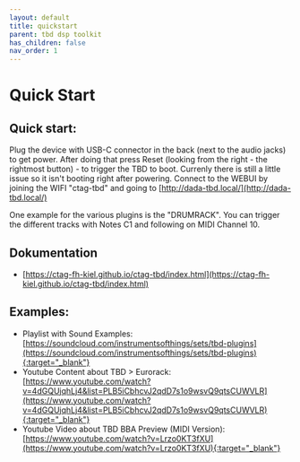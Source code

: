 ```yaml
---
layout: default
title: quickstart
parent: tbd dsp toolkit
has_children: false
nav_order: 1
---
```

# Quick Start

## Quick start:
Plug the device with USB-C connector in the back (next to the audio jacks) to get power.
After doing that press Reset (looking from the right - the rightmost button) - to trigger the TBD to boot. Currenly there is still a little issue so it isn't booting right after powering.
Connect to the WEBUI by joining the WIFI "ctag-tbd" and going to [http://dada-tbd.local/](http://dada-tbd.local/)

One example for the various plugins is the "DRUMRACK". You can trigger the different tracks with Notes C1 and following on MIDI Channel 10.

## Dokumentation
- [https://ctag-fh-kiel.github.io/ctag-tbd/index.html](https://ctag-fh-kiel.github.io/ctag-tbd/index.html)
 
## Examples:
- Playlist with Sound Examples: [https://soundcloud.com/instrumentsofthings/sets/tbd-plugins](https://soundcloud.com/instrumentsofthings/sets/tbd-plugins){:target="_blank"}
- Youtube Content about TBD > Eurorack: [https://www.youtube.com/watch?v=4dGQUjqhLj4&list=PLB5iCbhcvJ2qdD7s1o9wsvQ9qtsCUWVLR](https://www.youtube.com/watch?v=4dGQUjqhLj4&list=PLB5iCbhcvJ2qdD7s1o9wsvQ9qtsCUWVLR){:target="_blank"}
- Youtube Video about TBD BBA Preview (MIDI Version): [https://www.youtube.com/watch?v=Lrzo0KT3fXU](https://www.youtube.com/watch?v=Lrzo0KT3fXU){:target="_blank"}